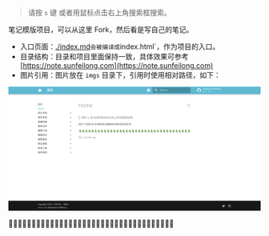 
> 请按 `s` 键 或者用鼠标点击右上角搜索框搜索。 

笔记模版项目，可以从这里 Fork，然后看是写自己的笔记。

* 入口页面：[./index.md](./index.md)` 会被编译成 `index.html`，作为项目的入口。
* 目录结构：目录和项目里面保持一致，具体效果可参考 [https://note.sunfeilong.com](https://note.sunfeilong.com)
* 图片引用：图片放在 `imgs` 目录下，引用时使用相对路径，如下：

![效果](./imgs/note.png)

🌵🌵🌵🌵🌵🌵🌵🌵🌵🌵🌵🌵🌵🌵🌵🌵🌵🌵🌵🌵🌵🌵🌵🌵🌵🌵🌵🌵🌵🌵🌵🌵🌵🌵🌵🌵